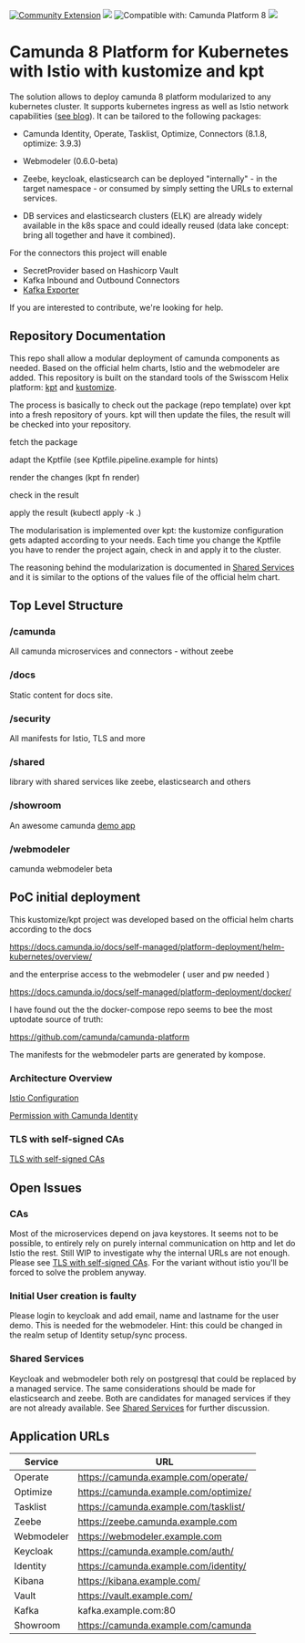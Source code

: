[![Community Extension](https://img.shields.io/badge/Community%20Extension-An%20open%20source%20community%20maintained%20project-FF4700)](https://github.com/camunda-community-hub/community)
[![](https://img.shields.io/badge/Lifecycle-Incubating-blue)](https://github.com/Camunda-Community-Hub/community/blob/main/extension-lifecycle.md#incubating-)
![Compatible with: Camunda Platform 8](https://img.shields.io/badge/Compatible%20with-Camunda%20Platform%208-0072Ce)
[![](https://img.shields.io/badge/Lifecycle-Proof%20of%20Concept-blueviolet)](https://github.com/Camunda-Community-Hub/community/blob/main/extension-lifecycle.md#proof-of-concept-)

# Camunda 8 Platform for Kubernetes with Istio with kustomize and kpt

The solution allows to deploy camunda 8 platform modularized to any kubernetes cluster. It supports kubernetes ingress as well as Istio network capabilities ([see blog](https://vdan.niceneasy.ch/camunda-8-oauth-for-zeebe-with-istio/)). It can be tailored to the following packages:

- Camunda Identity, Operate, Tasklist, Optimize, Connectors (8.1.8, optimize: 3.9.3)

- Webmodeler (0.6.0-beta)

- Zeebe, keycloak, elasticsearch can be deployed "internally" - in the target namespace - or consumed by simply setting the URLs to external services.

- DB services and elasticsearch clusters (ELK) are already widely available in the k8s space and could ideally reused (data lake concept: bring all together and have it combined).

For the connectors this project will enable

- SecretProvider based on Hashicorp Vault
- Kafka Inbound and Outbound Connectors
- [Kafka Exporter](https://github.com/camunda-community-hub/zeebe-kafka-exporter)

If you are interested to contribute, we're looking for help.

## Repository Documentation

This repo shall allow a modular deployment of camunda components as needed. Based on the official helm charts, Istio and the webmodeler are added. This repository is built on the standard tools of the Swisscom Helix platform: [kpt](https://kpt.dev/installation/) and [kustomize](https://kustomize.io/).

The process is basically to check out the package (repo template) over kpt into a fresh repository of yours. kpt will then update the files, the result will be checked into your repository.

fetch the package

adapt the Kptfile  (see Kptfile.pipeline.example for hints)

render the changes  (kpt fn render)

check in the result

apply the result  (kubectl apply -k .)

The modularisation is implemented over kpt: the kustomize configuration gets adapted according to your needs. Each time you change the Kptfile you have to render the project again, check in and apply it to the cluster.

The reasoning behind the modularization is documented in
[Shared Services](./docs/shared-services.md) and it is similar to the options of the values file of the official helm chart.

## Top Level Structure

### /camunda
All camunda microservices and connectors - without zeebe

### /docs
Static content for docs site.

### /security
All manifests for Istio, TLS and more

### /shared
library with shared services like zeebe, elasticsearch and others

### /showroom
An awesome camunda [demo app](https://github.com/camunda-consulting/showroom-customer-onboarding/tree/c8-iteration2)

### /webmodeler
camunda webmodeler beta

## PoC initial deployment

This kustomize/kpt project was developed based on the official helm charts according to the docs

https://docs.camunda.io/docs/self-managed/platform-deployment/helm-kubernetes/overview/

and the enterprise access to the webmodeler ( user and pw needed )

https://docs.camunda.io/docs/self-managed/platform-deployment/docker/  

I have found out the the docker-compose repo seems to bee the most uptodate source of truth:

https://github.com/camunda/camunda-platform

The manifests for the webmodeler parts are generated by kompose.

### Architecture Overview

[Istio Configuration](./docs/istio-config.md)

[Permission with Camunda Identity](./docs/permissions.md)

### TLS with self-signed CAs

[TLS with self-signed CAs](./docs/tls.md)
## Open Issues

### CAs

Most of the microservices depend on java keystores. 
It seems not to be possible, to entirely rely on purely internal communication on http and let do Istio the rest. Still WIP to investigate why the internal URLs are not enough.
Please see [TLS with self-signed CAs](./docs/tls.md).
For the variant without istio you'll be forced to solve the problem anyway.

### Initial User creation is faulty

Please login to keycloak and add email, name and lastname for the user demo. This is needed for the webmodeler.
Hint: this could be changed in the realm setup of Identity setup/sync process.

### Shared Services

Keycloak and webmodeler both rely on postgresql that could be replaced by a managed service.
The same considerations should be made for elasticsearch and zeebe. Both are candidates for managed services if they are not already available. See [Shared Services](./docs/shared-services.md) for further discussion.

## Application URLs

| Service | URL |
| --- | --- |
| Operate | https://camunda.example.com/operate/ |
| Optimize | https://camunda.example.com/optimize/ |
| Tasklist | https://camunda.example.com/tasklist/ |
| Zeebe    | https://zeebe.camunda.example.com |
| Webmodeler | https://webmodeler.example.com |
| Keycloak | https://camunda.example.com/auth/ |
| Identity | https://camunda.example.com/identity/ |
| Kibana   | https://kibana.example.com/ |
| Vault    | https://vault.example.com/ |
| Kafka    | kafka.example.com:80 |
| Showroom | https://camunda.example.com/camunda |
